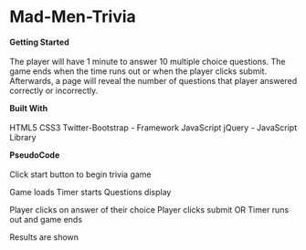 # Mad-Men-Trivia

<strong>Getting Started</strong><br><br>
The player will have 1 minute to answer 10 multiple choice questions. The game ends when the time runs out or when the player clicks submit. Afterwards, a page will reveal the number of questions that player answered correctly or incorrectly.

<strong>Built With</strong><br><br>
HTML5 CSS3 Twitter-Bootstrap - Framework JavaScript jQuery - JavaScript Library

<strong>PseudoCode</strong><br><br>
Click start button to begin trivia game

Game loads Timer starts Questions display

Player clicks on answer of their choice Player clicks submit OR Timer runs out and game ends

Results are shown

